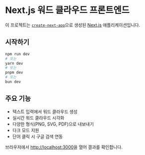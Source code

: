 # Next.js 워드 클라우드 프론트엔드

이 프로젝트는 [`create-next-app`](https://nextjs.org/docs/app/api-reference/cli/create-next-app)으로 생성된 [Next.js](https://nextjs.org) 애플리케이션입니다.

## 시작하기

```bash
npm run dev
# 또는
yarn dev
# 또는
pnpm dev
# 또는
bun dev
```

## 주요 기능

- 텍스트 입력에서 워드 클라우드 생성
- 실시간 워드 클라우드 시각화
- 다양한 형식(PNG, SVG, PDF)으로 내보내기
- 다크 모드 지원
- 단어 클릭 시 구글 검색 연동

브라우저에서 [http://localhost:3000](http://localhost:3000)을 열어 결과를 확인합니다.